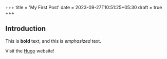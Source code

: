 +++
title = 'My First Post'
date = 2023-09-27T10:51:25+05:30
draft = true
+++

## Introduction

This is **bold** text, and this is *emphasized* text.

Visit the [Hugo](https://gohugo.io) website!